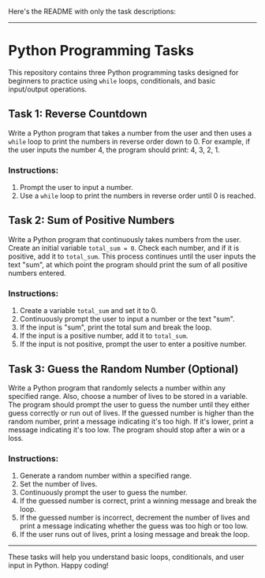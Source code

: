 Here's the README with only the task descriptions:

---

# Python Programming Tasks

This repository contains three Python programming tasks designed for beginners to practice using `while` loops, conditionals, and basic input/output operations.

## Task 1: Reverse Countdown

Write a Python program that takes a number from the user and then uses a `while` loop to print the numbers in reverse order down to 0. For example, if the user inputs the number 4, the program should print: 4, 3, 2, 1.

### Instructions:
1. Prompt the user to input a number.
2. Use a `while` loop to print the numbers in reverse order until 0 is reached.

## Task 2: Sum of Positive Numbers

Write a Python program that continuously takes numbers from the user. Create an initial variable `total_sum = 0`. Check each number, and if it is positive, add it to `total_sum`. This process continues until the user inputs the text "sum", at which point the program should print the sum of all positive numbers entered.

### Instructions:
1. Create a variable `total_sum` and set it to 0.
2. Continuously prompt the user to input a number or the text "sum".
3. If the input is "sum", print the total sum and break the loop.
4. If the input is a positive number, add it to `total_sum`.
5. If the input is not positive, prompt the user to enter a positive number.

## Task 3: Guess the Random Number (Optional)

Write a Python program that randomly selects a number within any specified range. Also, choose a number of lives to be stored in a variable. The program should prompt the user to guess the number until they either guess correctly or run out of lives. If the guessed number is higher than the random number, print a message indicating it's too high. If it's lower, print a message indicating it's too low. The program should stop after a win or a loss.

### Instructions:
1. Generate a random number within a specified range.
2. Set the number of lives.
3. Continuously prompt the user to guess the number.
4. If the guessed number is correct, print a winning message and break the loop.
5. If the guessed number is incorrect, decrement the number of lives and print a message indicating whether the guess was too high or too low.
6. If the user runs out of lives, print a losing message and break the loop.

---

These tasks will help you understand basic loops, conditionals, and user input in Python. Happy coding!